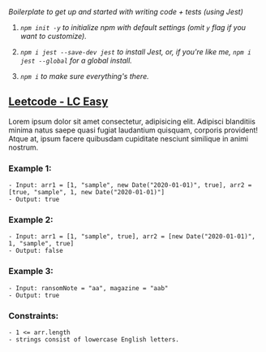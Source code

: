 _Boilerplate to get up and started with writing code + tests (using Jest)_

1. _`npm init -y` to initialize npm with default settings (omit `y` flag if you want to customize)._

2. _`npm i jest --save-dev jest` to install Jest, or, if you're like me, `npm i jest --global` for a global install._

3. _`npm i` to make sure everything's there._

## [Leetcode - LC Easy](https://leetcode.com/)

<!-- replace description -->
Lorem ipsum dolor sit amet consectetur, adipisicing elit. Adipisci blanditiis minima natus saepe quasi fugiat laudantium quisquam, corporis provident! Atque at, ipsum facere quibusdam cupiditate nesciunt similique in animi nostrum.

<!-- replace examples with relevant ones (just copy/paste between the backticks) -->

### Example 1:

```
- Input: arr1 = [1, "sample", new Date("2020-01-01)", true], arr2 = [true, "sample", 1, new Date("2020-01-01)"]
- Output: true
```

### Example 2:

```
- Input: arr1 = [1, "sample", true], arr2 = [new Date("2020-01-01)", 1, "sample", true]
- Output: false
```

### Example 3:

```
- Input: ransomNote = "aa", magazine = "aab"
- Output: true
```

<!-- replace constraints with relevant ones -->

### Constraints:

```
- 1 <= arr.length
- strings consist of lowercase English letters.
```
